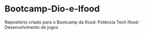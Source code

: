 # Bootcamp-Dio-e-Ifood

Repositório criado para o Bootcamp da Ifood: Potência Tech Ifood- Desenvolvimento de jogos
